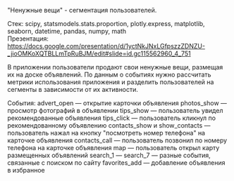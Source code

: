 "Ненужные вещи" - сегментация пользователей.

Стек: scipy, statsmodels.stats.proportion, plotly.express, matplotlib, seaborn, datetime,  pandas, numpy, math  
Презентация:  
https://docs.google.com/presentation/d/1yctNkJNxLGfpszzZDNZU-_jioOMKoXQTBLLmTpRuBJM/edit#slide=id.gc115562960_4_751

В приложении пользователи продают свои ненужные вещи, размещая их на доске объявлений.
По данным о событиях нужно рассчитать метрики использования приложения 
и разделить пользователей на сегменты в зависимости от их активности.

События:
advert_open — открытие карточки объявления
photos_show — просмотр фотографий в объявлении
tips_show — пользователь увидел рекомендованные объявления
tips_click — пользователь кликнул по рекомендованному объявлению
contacts_show и show_contacts — пользователь нажал на кнопку "посмотреть
номер телефона" на карточке объявления
contacts_call — пользователь позвонил по номеру телефона на карточке
объявления
map — пользователь открыл карту размещенных объявлений
search_1 — search_7 — разные события, связанные с поиском по сайту
favorites_add — добавление объявления в избранное

